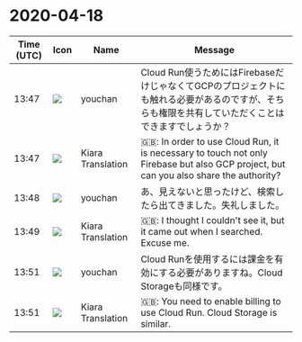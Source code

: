 # 2020-04-18

|Time (UTC)|Icon|Name|Message|
|---|---|---|---|
|13:47|![](https://secure.gravatar.com/avatar/b54abc5e7463fe6470c379e97e3f2477.jpg?s=72&d=https%3A%2F%2Fa.slack-edge.com%2Fdf10d%2Fimg%2Favatars%2Fava_0024-72.png)|youchan|Cloud Run使うためにはFirebaseだけじゃなくてGCPのプロジェクトにも触れる必要があるのですが、そちらも権限を共有していただくことはできますでしょうか？|
|13:47|![](https://avatars.slack-edge.com/2019-08-21/732685848020_f3f20736795184660348_72.png)|Kiara Translation|🇬🇧: In order to use Cloud Run, it is necessary to touch not only Firebase but also GCP project, but can you also share the authority?|
|13:48|![](https://secure.gravatar.com/avatar/b54abc5e7463fe6470c379e97e3f2477.jpg?s=72&d=https%3A%2F%2Fa.slack-edge.com%2Fdf10d%2Fimg%2Favatars%2Fava_0024-72.png)|youchan|あ、見えないと思ったけど、検索したら出てきました。失礼しました。|
|13:49|![](https://avatars.slack-edge.com/2019-08-21/732685848020_f3f20736795184660348_72.png)|Kiara Translation|🇬🇧: I thought I couldn't see it, but it came out when I searched. Excuse me.|
|13:51|![](https://secure.gravatar.com/avatar/b54abc5e7463fe6470c379e97e3f2477.jpg?s=72&d=https%3A%2F%2Fa.slack-edge.com%2Fdf10d%2Fimg%2Favatars%2Fava_0024-72.png)|youchan|Cloud Runを使用するには課金を有効にする必要がありますね。Cloud Storageも同様です。|
|13:51|![](https://avatars.slack-edge.com/2019-08-21/732685848020_f3f20736795184660348_72.png)|Kiara Translation|🇬🇧: You need to enable billing to use Cloud Run. Cloud Storage is similar.|
